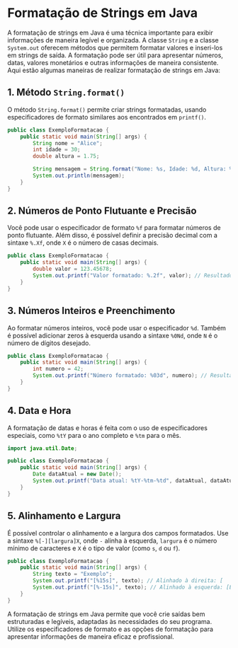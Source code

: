 # Formatação de Strings em Java

A formatação de strings em Java é uma técnica importante para exibir informações de maneira legível e organizada. A classe `String` e a classe `System.out` oferecem métodos que permitem formatar valores e inseri-los em strings de saída. A formatação pode ser útil para apresentar números, datas, valores monetários e outras informações de maneira consistente. Aqui estão algumas maneiras de realizar formatação de strings em Java:

## 1. Método `String.format()`

O método `String.format()` permite criar strings formatadas, usando especificadores de formato similares aos encontrados em `printf()`.

```java
public class ExemploFormatacao {
    public static void main(String[] args) {
        String nome = "Alice";
        int idade = 30;
        double altura = 1.75;

        String mensagem = String.format("Nome: %s, Idade: %d, Altura: %.2f", nome, idade, altura);
        System.out.println(mensagem);
    }
}
```

## 2. Números de Ponto Flutuante e Precisão

Você pode usar o especificador de formato `%f` para formatar números de ponto flutuante. Além disso, é possível definir a precisão decimal com a sintaxe `%.Xf`, onde `X` é o número de casas decimais.

```java
public class ExemploFormatacao {
    public static void main(String[] args) {
        double valor = 123.45678;
        System.out.printf("Valor formatado: %.2f", valor); // Resultado: 123.46
    }
}
```

## 3. Números Inteiros e Preenchimento

Ao formatar números inteiros, você pode usar o especificador `%d`. Também é possível adicionar zeros à esquerda usando a sintaxe `%0Nd`, onde `N` é o número de dígitos desejado.

```java
public class ExemploFormatacao {
    public static void main(String[] args) {
        int numero = 42;
        System.out.printf("Número formatado: %03d", numero); // Resultado: 042
    }
}
```

## 4. Data e Hora

A formatação de datas e horas é feita com o uso de especificadores especiais, como `%tY` para o ano completo e `%tm` para o mês.

```java
import java.util.Date;

public class ExemploFormatacao {
    public static void main(String[] args) {
        Date dataAtual = new Date();
        System.out.printf("Data atual: %tY-%tm-%td", dataAtual, dataAtual, dataAtual); // Resultado: 2023-08-25
    }
}
```

## 5. Alinhamento e Largura

É possível controlar o alinhamento e a largura dos campos formatados. Use a sintaxe `%[-][largura]X`, onde `-` alinha à esquerda, `largura` é o número mínimo de caracteres e `X` é o tipo de valor (como `s`, `d` ou `f`).

```java
public class ExemploFormatacao {
    public static void main(String[] args) {
        String texto = "Exemplo";
        System.out.printf("[%15s]", texto); // Alinhado à direita: [        Exemplo]
        System.out.printf("[%-15s]", texto); // Alinhado à esquerda: [Exemplo        ]
    }
}
```

A formatação de strings em Java permite que você crie saídas bem estruturadas e legíveis, adaptadas às necessidades do seu programa. Utilize os especificadores de formato e as opções de formatação para apresentar informações de maneira eficaz e profissional.